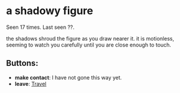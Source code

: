 # a shadowy figure

Seen 17 times. Last seen ??.

the shadows shroud the figure as you draw nearer it. it is motionless, seeming to watch you carefully until you are close enough to touch.

## Buttons:

- **make contact**: I have not gone this way yet.
- **leave**: [Travel](Travel-travel.md)
